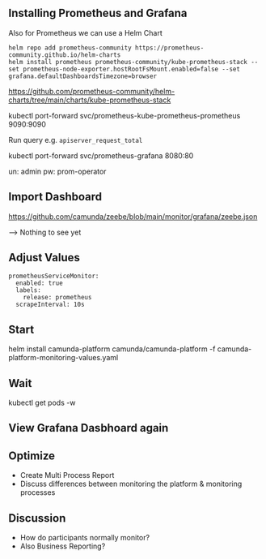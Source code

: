 ## Installing Prometheus and Grafana

Also for Prometheus we can use a Helm Chart

```
helm repo add prometheus-community https://prometheus-community.github.io/helm-charts
helm install prometheus prometheus-community/kube-prometheus-stack --set prometheus-node-exporter.hostRootFsMount.enabled=false --set grafana.defaultDashboardsTimezone=browser
```

https://github.com/prometheus-community/helm-charts/tree/main/charts/kube-prometheus-stack

kubectl port-forward svc/prometheus-kube-prometheus-prometheus 9090:9090

Run query e.g. `apiserver_request_total`

kubectl port-forward svc/prometheus-grafana 8080:80

un: admin
pw: prom-operator

## Import Dashboard

https://github.com/camunda/zeebe/blob/main/monitor/grafana/zeebe.json

--> Nothing to see yet

## Adjust Values

```
prometheusServiceMonitor:
  enabled: true
  labels:
    release: prometheus
  scrapeInterval: 10s
```

## Start

helm install camunda-platform camunda/camunda-platform -f camunda-platform-monitoring-values.yaml 

## Wait

kubectl get pods -w


## View Grafana Dasbhoard again

## Optimize

- Create Multi Process Report
- Discuss differences between monitoring the platform & monitoring processes

## Discussion
- How do participants normally monitor?
- Also Business Reporting?